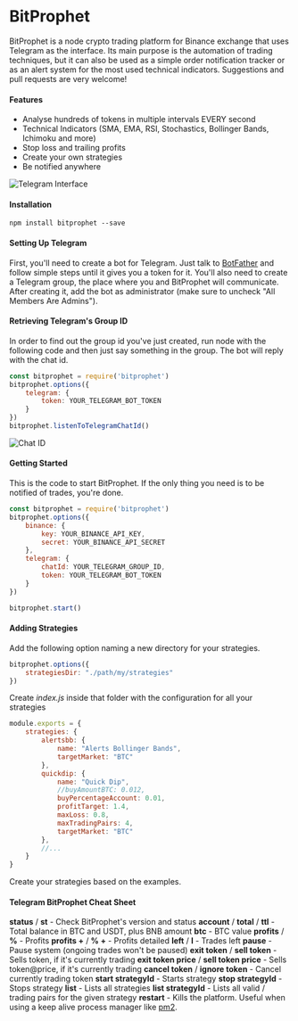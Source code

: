 # BitProphet
BitProphet is a node crypto trading platform for Binance exchange that uses Telegram as the interface. Its main purpose is the automation of trading techniques, but it can also be used as a simple order notification tracker or as an alert system for the most used technical indicators.
Suggestions and pull requests are very welcome!

#### Features
* Analyse hundreds of tokens in multiple intervals EVERY second
* Technical Indicators (SMA, EMA, RSI, Stochastics, Bollinger Bands, Ichimoku and more)
* Stop loss and trailing profits
* Create your own strategies
* Be notified anywhere

![Telegram Interface](https://github.com/andresilvasantos/bitprophet/raw/master/pres/chat_example.png)

#### Installation
```
npm install bitprophet --save
```

#### Setting Up Telegram
First, you'll need to create a bot for Telegram. Just talk to [BotFather](https://telegram.me/botfather) and follow simple steps until it gives you a token for it.
You'll also need to create a Telegram group, the place where you and BitProphet will communicate. After creating it, add the bot as administrator (make sure to uncheck "All Members Are Admins").

#### Retrieving Telegram's Group ID
In order to find out the group id you've just created, run node with the following code and then just say something in the group. The bot will reply with the chat id.

```javascript
const bitprophet = require('bitprophet')
bitprophet.options({
    telegram: {
        token: YOUR_TELEGRAM_BOT_TOKEN
    }
})
bitprophet.listenToTelegramChatId()
```

![Chat ID](https://github.com/andresilvasantos/bitprophet/raw/master/pres/chat_id.png)

#### Getting Started
This is the code to start BitProphet. If the only thing you need is to be notified of trades, you're done.

```javascript
const bitprophet = require('bitprophet')
bitprophet.options({
    binance: {
        key: YOUR_BINANCE_API_KEY,
        secret: YOUR_BINANCE_API_SECRET
    },
    telegram: {
        chatId: YOUR_TELEGRAM_GROUP_ID,
        token: YOUR_TELEGRAM_BOT_TOKEN
    }
})

bitprophet.start()
```

#### Adding Strategies
Add the following option naming a new directory for your strategies.

```javascript
bitprophet.options({
    strategiesDir: "./path/my/strategies"
})
```

Create *index.js* inside that folder with the configuration for all your strategies
```javascript
module.exports = {
    strategies: {
        alertsbb: {
            name: "Alerts Bollinger Bands",
            targetMarket: "BTC"
        },
        quickdip: {
            name: "Quick Dip",
            //buyAmountBTC: 0.012,
            buyPercentageAccount: 0.01,
            profitTarget: 1.4,
            maxLoss: 0.8,
            maxTradingPairs: 4,
            targetMarket: "BTC"
        },
        //...
    }
}
```

Create your strategies based on the examples.

#### Telegram BitProphet Cheat Sheet

__status__ / __st__ - Check BitProphet's version and status
__account__ / __total__ / __ttl__ - Total balance in BTC and USDT, plus BNB amount
__btc__ - BTC value
__profits__ / __%__ - Profits
__profits +__ / __% +__ - Profits detailed
__left__ / __l__ - Trades left
__pause__ - Pause system (ongoing trades won't be paused)
__exit token__ / __sell token__ - Sells token, if it's currently trading
__exit token price__ / __sell token price__ - Sells token@price, if it's currently trading
__cancel token__ / __ignore token__ - Cancel currently trading token
__start strategyId__ - Starts strategy
__stop strategyId__ - Stops strategy
__list__ - Lists all strategies
__list strategyId__ - Lists all valid / trading pairs for the given strategy
__restart__ - Kills the platform. Useful when using a keep alive process manager like [pm2](https://github.com/Unitech/pm2).
